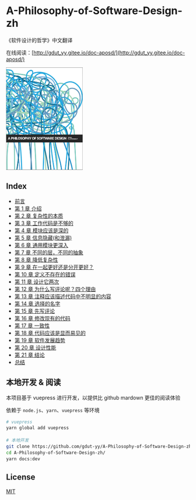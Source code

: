 # A-Philosophy-of-Software-Design-zh

《软件设计的哲学》中文翻译

在线阅读：[http://gdut_yy.gitee.io/doc-aposd/](http://gdut_yy.gitee.io/doc-aposd/)

<div style="inline">
  <img src="./docs/cover.jpeg" width="210px" height="280px" />
</div>

## Index

- [前言](docs/preface.md)
- [第 1 章 介绍](docs/ch1.md)
- [第 2 章 复杂性的本质](docs/ch2.md)
- [第 3 章 工作代码是不够的](docs/ch3.md)
- [第 4 章 模块应该是深的](docs/ch4.md)
- [第 5 章 信息隐藏(和泄漏)](docs/ch5.md)
- [第 6 章 通用模块更深入](docs/ch6.md)
- [第 7 章 不同的层，不同的抽象](docs/ch7.md)
- [第 8 章 降低复杂性](docs/ch8.md)
- [第 9 章 在一起更好还是分开更好？](docs/ch9.md)
- [第 10 章 定义不存在的错误](docs/ch10.md)
- [第 11 章 设计它两次](docs/ch11.md)
- [第 12 章 为什么写评论呢？四个理由](docs/ch12.md)
- [第 13 章 注释应该描述代码中不明显的内容](docs/ch13.md)
- [第 14 章 选择的名字](docs/ch14.md)
- [第 15 章 先写评论](docs/ch15.md)
- [第 16 章 修改现有的代码](docs/ch16.md)
- [第 17 章 一致性](docs/ch17.md)
- [第 18 章 代码应该是显而易见的](docs/ch18.md)
- [第 19 章 软件发展趋势](docs/ch19.md)
- [第 20 章 设计性能](docs/ch20.md)
- [第 21 章 结论](docs/ch21.md)
- [总结](docs/summary.md)

## 本地开发 & 阅读

本项目基于 vuepress 进行开发，以提供比 github mardown 更佳的阅读体验

依赖于 `node.js`、`yarn`、`vuepress` 等环境

```sh
# vuepress
yarn global add vuepress

# 本地开发
git clone https://github.com/gdut-yy/A-Philosophy-of-Software-Design-zh.git
cd A-Philosophy-of-Software-Design-zh/
yarn docs:dev
```

## License

[MIT](https://github.com/gdut-yy/A-Philosophy-of-Software-Design-zh/blob/master/LICENSE)
